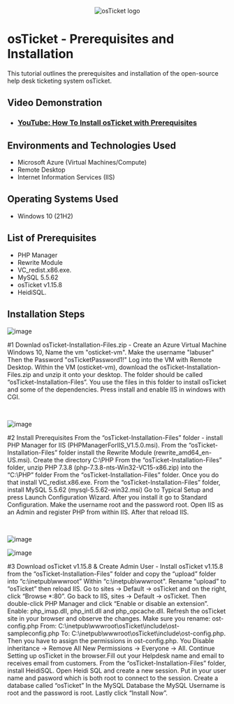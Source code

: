 <p align="center">
<img src="https://i.imgur.com/Clzj7Xs.png" alt="osTicket logo"/>
</p>

<h1>osTicket - Prerequisites and Installation</h1>
This tutorial outlines the prerequisites and installation of the open-source help desk ticketing system osTicket.<br />


<h2>Video Demonstration</h2>

- ### [YouTube: How To Install osTicket with Prerequisites](https://www.youtube.com)

<h2>Environments and Technologies Used</h2>

- Microsoft Azure (Virtual Machines/Compute)
- Remote Desktop
- Internet Information Services (IIS)

<h2>Operating Systems Used </h2>

- Windows 10</b> (21H2)

<h2>List of Prerequisites</h2>

- PHP Manager 
- Rewrite Module 
- VC_redist.x86.exe.
- MySQL 5.5.62
- osTicket v1.15.8
- HeidiSQL.

<h2>Installation Steps</h2>

![image](https://github.com/user-attachments/assets/d621f906-d02b-4309-a164-d29dfdfbe971)

</p>
<p>
#1 Downlad osTicket-Installation-Files.zip - Create an Azure Virtual Machine Windows 10,  Name the vm "osticket-vm". Make the username "labuser" Then the Password "osTicketPassword1!" Log into the VM with Remote Desktop. Within the VM (osticket-vm), download the osTicket-Installation-Files.zip and unzip it onto your desktop. The folder should be called “osTicket-Installation-Files”. You use the files in this folder to install osTicket and some of the dependencies. Press install and enable IIS in windows with CGI.

  
</p>
<br />


![image](https://github.com/user-attachments/assets/2dfca0b6-864b-46c0-bf31-e910f279601a)

</p
<p>
#2 Install Prerequisites From the “osTicket-Installation-Files” folder - install PHP Manager for IIS (PHPManagerForIIS_V1.5.0.msi). From the “osTicket-Installation-Files” folder install the Rewrite Module (rewrite_amd64_en-US.msi). Create the directory C:\PHP From the “osTicket-Installation-Files” folder, unzip PHP 7.3.8 (php-7.3.8-nts-Win32-VC15-x86.zip) into the “C:\PHP” folder From the “osTicket-Installation-Files” folder. Once you do that install VC_redist.x86.exe. From the “osTicket-Installation-Files” folder, install MySQL 5.5.62 (mysql-5.5.62-win32.msi) Go to Typical Setup and press Launch Configuration Wizard. After you install it go to Standard Configuration. Make the username root and the   password root. Open IIS as an Admin and register PHP from within IIS. After that reload IIS.

</p>
<br />

![image](https://github.com/user-attachments/assets/35deeab7-c7be-40b4-8895-6e0c90a51758)

![image](https://github.com/user-attachments/assets/13a00593-5a7f-448f-b254-9854ec198883)

</p>
<p>
#3 Download osTicket v1.15.8 & Create Admin User - Install osTicket v1.15.8 from the “osTicket-Installation-Files” folder and copy the “upload” folder into “c:\inetpub\wwwroot” Within “c:\inetpub\wwwroot". Rename “upload” to “osTicket” then reload IIS. Go to sites -> Default -> osTicket and on the right, click “Browse *:80”. Go back to IIS, sites -> Default -> osTicket. Then double-click PHP Manager and click “Enable or disable an extension”. Enable: php_imap.dll, php_intl.dll and php_opcache.dll. Refresh the osTicket site in your browser and observe the changes. Make sure you rename: ost-config.php From: C:\inetpub\wwwroot\osTicket\include\ost-sampleconfig.php To: C:\inetpub\wwwroot\osTicket\include\ost-config.php. Then you have to assign the permissions in ost-config.php. You Disable inheritance -> Remove All New Permissions -> Everyone -> All. Continue Setting up osTicket in the browser.Fill out your Helpdesk name and email to receives email from customers. From the “osTicket-Installation-Files” folder, install HeidiSQL. Open Heidi SQL and create a new session. Put in your user name and pasword which is both root to connect to the session. Create a database called “osTicket” In the MySQL Database the MySQL Username is root and the password is root. Lastly click “Install Now”.

</p>
<br />
